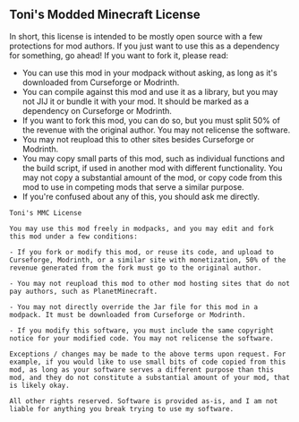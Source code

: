 ## Toni's Modded Minecraft License

In short, this license is intended to be mostly open source with a few protections for mod authors. If you just want to use this as a dependency for something, go ahead! If you want to fork it, please read:

- You can use this mod in your modpack without asking, as long as it's downloaded from Curseforge or Modrinth.
- You can compile against this mod and use it as a library, but you may not JIJ it or bundle it with your mod. It should be marked as a dependency on Curseforge or Modrinth.
- If you want to fork this mod, you can do so, but you must split 50% of the revenue with the original author. You may not relicense the software.
- You may not reupload this to other sites besides Curseforge or Modrinth.
- You may copy small parts of this mod, such as individual functions and the build script, if used in another mod with different functionality. You may not copy a substantial amount of the mod, or copy code from this mod to use in competing mods that serve a similar purpose.
- If you're confused about any of this, you should ask me directly.

```
Toni's MMC License

You may use this mod freely in modpacks, and you may edit and fork this mod under a few conditions:

- If you fork or modify this mod, or reuse its code, and upload to Curseforge, Modrinth, or a similar site with monetization, 50% of the revenue generated from the fork must go to the original author.

- You may not reupload this mod to other mod hosting sites that do not pay authors, such as PlanetMinecraft.

- You may not directly override the Jar file for this mod in a modpack. It must be downloaded from Curseforge or Modrinth.

- If you modify this software, you must include the same copyright notice for your modified code. You may not relicense the software.

Exceptions / changes may be made to the above terms upon request. For example, if you would like to use small bits of code copied from this mod, as long as your software serves a different purpose than this mod, and they do not constitute a substantial amount of your mod, that is likely okay.

All other rights reserved. Software is provided as-is, and I am not liable for anything you break trying to use my software.
```
